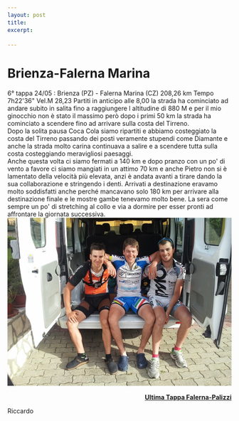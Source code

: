 ```yaml
---
layout: post
title: 
excerpt: 

---
```

<h1>Brienza-Falerna Marina</h1>
6° tappa 24/05 : Brienza (PZ) - Falerna Marina (CZ) 208,26 km Tempo 7h22'36" Vel.M 28,23
Partiti in anticipo alle 8,00 la strada ha cominciato ad andare subito in salita fino a raggiungere l altitudine di 880 M e per il mio ginocchio non è stato il massimo però dopo i primi 50 km la strada ha cominciato a scendere fino ad arrivare sulla costa del Tirreno.<br> 
Dopo la solita pausa Coca Cola siamo ripartiti e abbiamo costeggiato la costa del Tirreno passando dei posti veramente stupendi come Diamante e anche la strada molto carina continuava a salire e a scendere tutta sulla costa costeggiando meravigliosi paesaggi.<br>
Anche questa volta ci siamo fermati a 140 km e dopo pranzo con un po' di vento a favore ci siamo mangiati in un attimo 70 km e anche Pietro non si è lamentato della velocità più elevata, anzi è andata avanti a tirare dando la sua collaborazione e stringendo i denti. Arrivati a destinazione eravamo molto soddisfatti anche perché mancavano solo 180 km per arrivare alla destinazione finale e le mostre gambe tenevamo molto bene. La sera come sempre un po' di stretching al collo e via a dormire per esser pronti ad affrontare la giornata successiva.<br>
<a href="/images/giroitalia/falerna.jpg"><img class="postimg" src="/images/giroitalia/falerna.jpg"></a>

<a href="/2014/05/26/7Tappa"><P align=right><b>Ultima Tappa Falerna-Palizzi</b></P></a>
Riccardo 
